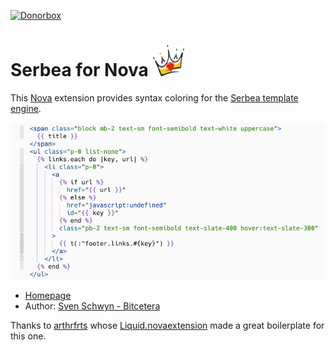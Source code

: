 [![Donorbox](https://img.shields.io/badge/donate-on_donorbox-yellow.svg)](https://donorbox.org/bitcetera)

# Serbea for Nova <img src="https://github.com/svoop/Serbea.novaextension/blob/main/extension.svg?raw=true" alt="Serbea logo" width="50" height="50">

This [Nova](https://nova.app) extension provides syntax coloring for the [Serbea template engine](https://www.serbea.dev/).

![Serbea file in Nova editor](https://github.com/svoop/Serbea.novaextension/blob/main/preview.jpg?raw=true)

* [Homepage](https://github.com/svoop/Serbea.novaextension)
* Author: [Sven Schwyn - Bitcetera](https://bitcetera.com)

Thanks to [arthrfrts](https://github.com/arthrfrts) whose [Liquid.novaextension](https://github.com/arthrfrts/Liquid.novaextension) made a great boilerplate for this one.
